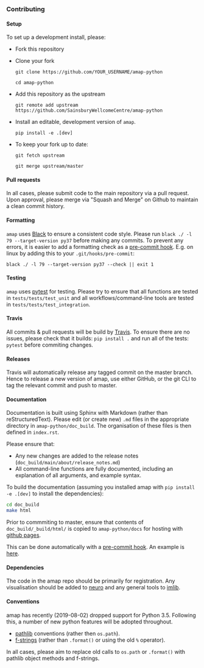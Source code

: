 ### Contributing
#### Setup
To set up a development install, please:
* Fork this repository
* Clone your fork

    `git clone https://github.com/YOUR_USERNAME/amap-python`
    
    `cd amap-python`
* Add this repository as the upstream

    `git remote add upstream https://github.com/SainsburyWellcomeCentre/amap-python`
    
* Install an editable, development version of `amap`. 

    `pip install -e .[dev]`

* To keep your fork up to date:

    `git fetch upstream`
    
    `git merge upstream/master`
    
#### Pull requests
In all cases, please submit code to the main repository via a pull request. 
Upon approval, please merge via "Squash and Merge" on Github to maintain a 
clean commit history.

#### Formatting
`amap` uses [Black](https://github.com/python/black) to ensure a consistent 
code style. Please run `black ./ -l 79 --target-version py37` before making 
any commits. To prevent any errors, it is easier to add a formatting check 
as a [pre-commit hook](https://www.atlassian.com/git/tutorials/git-hooks). 
E.g. on linux by adding this to your `.git/hooks/pre-commit`:

    black ./ -l 79 --target-version py37 --check || exit 1
    
#### Testing
`amap` uses [pytest](https://docs.pytest.org/en/latest/) for testing. Please 
try to ensure that all functions are tested in `tests/tests/test_unit` and 
all workflows/command-line tools are tested in `tests/tests/test_integration`.


#### Travis
All commits & pull requests will be build by [Travis](https://travis-ci.com). 
To ensure there are no issues, please check that it builds: `pip install .` 
and run all of the tests: `pytest` before commiting changes. 


#### Releases
Travis will automatically release any tagged commit on the master branch. 
Hence to release a new version of amap, use either GitHub, or the git 
CLI to tag the relevant commit and push to master.


#### Documentation
Documentation is built using Sphinx with Markdown (rather than 
reStructuredText). Please edit (or create new) `.md` files in the appropriate 
directory in `amap-python/doc_build`. The organisation of these files is then 
defined in `index.rst`.

Please ensure that:
* Any new changes are added to the release notes
(`doc_build/main/about/release_notes.md`)
* All command-line functions are fully documented, including an explanation 
of all arguments, and example syntax.

To build the documentation (assuming you installed amap with 
`pip install -e .[dev]` to install the dependencies):

```bash
cd doc_build
make html
```

Prior to commmiting to master, ensure that contents of 
`doc_build/_build/html/` is copied to `amap-python/docs` for 
hosting with [github pages](https://adamltyson.github.io/amap-python/index.html).

This can be done automatically with a 
[pre-commit hook](https://www.atlassian.com/git/tutorials/git-hooks). An 
example is 
[here](https://raw.githubusercontent.com/SainsburyWellcomeCentre/amap-python/master/doc_build/examples/pre-commit). 


#### Dependencies
The code in the amap repo should be primarily for registration. Any 
visualisation should be added to 
[neuro](https://github.com/sainsburywellcomecentre/neuro) and any general 
tools to [imlib](https://github.com/adamltyson/imlib).


#### Conventions
amap has recently (2019-08-02) dropped support for Python 3.5. Following 
this, a number of new python features will be adopted throughout.

* [pathlib](https://realpython.com/python-pathlib/) conventions 
(rather then `os.path`).
* [f-strings](https://realpython.com/python-f-strings/) 
(rather than `.format()` or using the old `%` operator). 

In all cases, please aim to replace old calls to `os.path` or `.format()` 
with pathlib object methods and f-strings.
